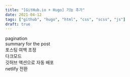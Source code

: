 ```yaml
---
title: "[GitHub.io + Hugo] 기능 추가"
date: 2021-04-12
tags: ["github", "hugo", "html", "css", "scss", "js"]
draft: true
---
```


pagination  
summary for the post  
포스팅 여백 조정  
다크모드  
깃허브 액션으로 자동 배포  
netlify 전환  
